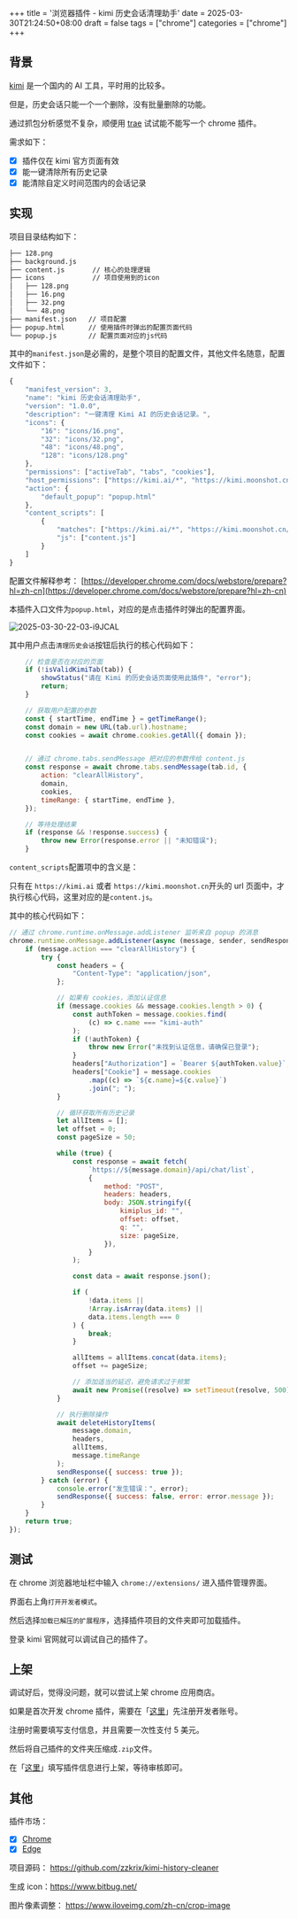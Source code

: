 +++
title = '浏览器插件 - kimi 历史会话清理助手'
date = 2025-03-30T21:24:50+08:00
draft = false
tags = ["chrome"]
categories = ["chrome"]
+++

## 背景

[kimi](https://kimi.ai/) 是一个国内的 AI 工具，平时用的比较多。

但是，历史会话只能一个一个删除，没有批量删除的功能。

通过抓包分析感觉不复杂，顺便用 [trae](https://www.trae.ai/) 试试能不能写一个 chrome 插件。

需求如下：

- [x] 插件仅在 kimi 官方页面有效
- [x] 能一键清除所有历史记录
- [x] 能清除自定义时间范围内的会话记录
  
## 实现

项目目录结构如下：

```bash
├── 128.png
├── background.js
├── content.js       // 核心的处理逻辑
├── icons            // 项目使用到的icon
│   ├── 128.png
│   ├── 16.png
│   ├── 32.png
│   └── 48.png
├── manifest.json   // 项目配置
├── popup.html      // 使用插件时弹出的配置页面代码
└── popup.js        // 配置页面对应的js代码
```

其中的`manifest.json`是必需的，是整个项目的配置文件，其他文件名随意，配置文件如下：

```js
{
    "manifest_version": 3,
    "name": "kimi 历史会话清理助手",
    "version": "1.0.0",
    "description": "一键清理 Kimi AI 的历史会话记录。",
    "icons": {
        "16": "icons/16.png",
        "32": "icons/32.png",
        "48": "icons/48.png",
        "128": "icons/128.png"
    },
    "permissions": ["activeTab", "tabs", "cookies"],
    "host_permissions": ["https://kimi.ai/*", "https://kimi.moonshot.cn/*"],
    "action": {
        "default_popup": "popup.html"
    },
    "content_scripts": [
        {
            "matches": ["https://kimi.ai/*", "https://kimi.moonshot.cn/*"],
            "js": ["content.js"]
        }
    ]
}
```

配置文件解释参考： [https://developer.chrome.com/docs/webstore/prepare?hl=zh-cn](https://developer.chrome.com/docs/webstore/prepare?hl=zh-cn)

本插件入口文件为`popup.html`，对应的是点击插件时弹出的配置界面。

![2025-03-30-22-03-i9JCAL](https://raw.githubusercontent.com/zzkrix/blog-images/main/assets/2025-03-30-22-03-i9JCAL.png)

其中用户点击`清理历史会话`按钮后执行的核心代码如下：

```js
    // 检查是否在对应的页面
    if (!isValidKimiTab(tab)) {
        showStatus("请在 Kimi 的历史会话页面使用此插件", "error");
        return;
    }

    // 获取用户配置的参数
    const { startTime, endTime } = getTimeRange();
    const domain = new URL(tab.url).hostname;
    const cookies = await chrome.cookies.getAll({ domain });


    // 通过 chrome.tabs.sendMessage 把对应的参数传给 content.js
    const response = await chrome.tabs.sendMessage(tab.id, {
        action: "clearAllHistory",
        domain,
        cookies,
        timeRange: { startTime, endTime },
    });

    // 等待处理结果
    if (response && !response.success) {
        throw new Error(response.error || "未知错误");
    }
```

`content_scripts`配置项中的含义是：

只有在 `https://kimi.ai` 或者 `https://kimi.moonshot.cn`开头的 url 页面中，才执行核心代码，这里对应的是`content.js`。

其中的核心代码如下：

```js
// 通过 chrome.runtime.onMessage.addListener 监听来自 popup 的消息
chrome.runtime.onMessage.addListener(async (message, sender, sendResponse) => {
    if (message.action === "clearAllHistory") {
        try {
            const headers = {
                "Content-Type": "application/json",
            };

            // 如果有 cookies，添加认证信息
            if (message.cookies && message.cookies.length > 0) {
                const authToken = message.cookies.find(
                    (c) => c.name === "kimi-auth"
                );
                if (!authToken) {
                    throw new Error("未找到认证信息，请确保已登录");
                }
                headers["Authorization"] = `Bearer ${authToken.value}`;
                headers["Cookie"] = message.cookies
                    .map((c) => `${c.name}=${c.value}`)
                    .join("; ");
            }

            // 循环获取所有历史记录
            let allItems = [];
            let offset = 0;
            const pageSize = 50;

            while (true) {
                const response = await fetch(
                    `https://${message.domain}/api/chat/list`,
                    {
                        method: "POST",
                        headers: headers,
                        body: JSON.stringify({
                            kimiplus_id: "",
                            offset: offset,
                            q: "",
                            size: pageSize,
                        }),
                    }
                );

                const data = await response.json();

                if (
                    !data.items ||
                    !Array.isArray(data.items) ||
                    data.items.length === 0
                ) {
                    break;
                }

                allItems = allItems.concat(data.items);
                offset += pageSize;

                // 添加适当的延迟，避免请求过于频繁
                await new Promise((resolve) => setTimeout(resolve, 500));
            }

            // 执行删除操作
            await deleteHistoryItems(
                message.domain,
                headers,
                allItems,
                message.timeRange
            );
            sendResponse({ success: true });
        } catch (error) {
            console.error("发生错误：", error);
            sendResponse({ success: false, error: error.message });
        }
    }
    return true;
});
```

## 测试

在 chrome 浏览器地址栏中输入 `chrome://extensions/` 进入插件管理界面。

界面右上角`打开开发者模式`。

然后选择`加载已解压的扩展程序`，选择插件项目的文件夹即可加载插件。

登录 kimi 官网就可以调试自己的插件了。

## 上架

调试好后，觉得没问题，就可以尝试上架 chrome 应用商店。

如果是首次开发 chrome 插件，需要在「[这里](https://developer.chrome.com/docs/webstore/register?hl=zh-cn)」先注册开发者账号。

注册时需要填写支付信息，并且需要一次性支付 5 美元。

然后将自己插件的文件夹压缩成`.zip`文件。

在「[这里](https://developer.chrome.com/docs/webstore/publish?hl=zh-cn)」填写插件信息进行上架，等待审核即可。

## 其他

插件市场：

- [x] [Chrome](https://chromewebstore.google.com/detail/kimi-%E5%8E%86%E5%8F%B2%E4%BC%9A%E8%AF%9D%E6%B8%85%E7%90%86%E5%99%A8/pjjimhcohddafofeloikfbpbbejkoiff?hl=zh-CN&utm_source=ext_sidebar)
- [x] [Edge](https://microsoftedge.microsoft.com/addons/detail/kimi-%E5%8E%86%E5%8F%B2%E4%BC%9A%E8%AF%9D%E6%B8%85%E7%90%86%E5%99%A8/pgnnclhebjklcndnhejgknnmclpaoghn)

项目源码： <https://github.com/zzkrix/kimi-history-cleaner>

生成 icon：<https://www.bitbug.net/>

图片像素调整： <https://www.iloveimg.com/zh-cn/crop-image>
